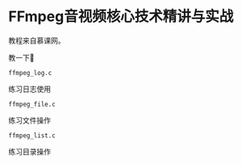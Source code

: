 # FFmpeg音视频核心技术精讲与实战

教程来自慕课网。

教一下🎸

`ffmpeg_log.c`

练习日志使用

`ffmpeg_file.c`

练习文件操作

`ffmpeg_list.c`

练习目录操作

